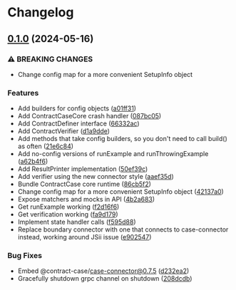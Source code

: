 # Changelog

## [0.1.0](https://github.com/case-contract-testing/java-dsl/compare/contractcase-v0.0.1...contractcase-v0.1.0) (2024-05-16)


### ⚠ BREAKING CHANGES

* Change config map for a more convenient SetupInfo object

### Features

* Add builders for config objects ([a01ff31](https://github.com/case-contract-testing/java-dsl/commit/a01ff31ba0aa5d4500692e9fd126496f7414c2cc))
* Add ContractCaseCore crash handler ([087bc05](https://github.com/case-contract-testing/java-dsl/commit/087bc053ca94fc2eb2e6464c50eb1815f83ab472))
* Add ContractDefiner interface ([66332ac](https://github.com/case-contract-testing/java-dsl/commit/66332ac0421e372643110246fdc9934e51f766de))
* Add ContractVerifier ([d1a9dde](https://github.com/case-contract-testing/java-dsl/commit/d1a9ddef2fce847727a68467b3fd3519316d1a2c))
* Add methods that take config builders, so you don't need to call build() as often ([21e6c84](https://github.com/case-contract-testing/java-dsl/commit/21e6c84f5c42445f84291464bf37a0d14f24b134))
* Add no-config versions of runExample and runThrowingExample ([a62b4f6](https://github.com/case-contract-testing/java-dsl/commit/a62b4f6b7d41c45790921b23f0e6f7bc5d1c29d1))
* Add ResultPrinter implementation ([50ef39c](https://github.com/case-contract-testing/java-dsl/commit/50ef39c637624740355123ffd35b4c3630096ee2))
* Add verifier using the new connector style ([aaef35d](https://github.com/case-contract-testing/java-dsl/commit/aaef35d129d2a12bd6304a182f5375ba1986eb5f))
* Bundle ContractCase core runtime ([86cb5f2](https://github.com/case-contract-testing/java-dsl/commit/86cb5f24d4410f73881f9bf2f8e65a245e93c000))
* Change config map for a more convenient SetupInfo object ([42137a0](https://github.com/case-contract-testing/java-dsl/commit/42137a009d01d6565793f07676cf4e7c7e805c8c))
* Expose matchers and mocks in API ([4b2a683](https://github.com/case-contract-testing/java-dsl/commit/4b2a683a1244c2a11d7d9d517e5e905755a74222))
* Get runExample working ([f2d16f6](https://github.com/case-contract-testing/java-dsl/commit/f2d16f68ebad693fe00623deceafc5706d2628aa))
* Get verification working ([fa9d179](https://github.com/case-contract-testing/java-dsl/commit/fa9d179cc291e380742633586bfad7f9ce03d3d2))
* Implement state handler calls ([f595d88](https://github.com/case-contract-testing/java-dsl/commit/f595d88244fcfa8345730d5124d480186cbc44b1))
* Replace boundary connector with one that connects to case-connector instead, working around JSii issue ([e902547](https://github.com/case-contract-testing/java-dsl/commit/e902547921c28bc575a4de6e5a5c4090655e4a82))


### Bug Fixes

* Embed @contract-case/case-connector@0.7.5 ([d232ea2](https://github.com/case-contract-testing/java-dsl/commit/d232ea2280c0a9ad8fab95f30893b4f4d33bbc03))
* Gracefully shutdown grpc channel on shutdown ([208dcdb](https://github.com/case-contract-testing/java-dsl/commit/208dcdb28a2a4dcfeb77454e0432a0071f1259f7))
